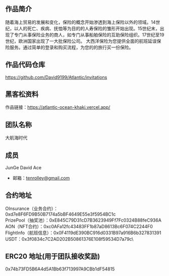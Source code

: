 ## 作品简介
随着海上贸易的发展和变化，保险的概念开始渗透到海上保险以外的领域。14世纪，以人的死亡、疾病、抚恤等为目的的人寿保险的雏形开始出现。15世纪末，出现了专门从事保险业务的商人，如专门从事船舶保险的互助保险组织。17世纪至19世纪，欧洲国家出现了一大批保险公司。
大西洋保险为您提供全面的航班延误保险服务。通过简单的登录和购买流程，为您的的旅行买一份保险。

## 作品代码仓库
https://github.com/David9199/Atlantic/invitations

## 黑客松资料
作品链接：https://atlantic-ocean-khaki.vercel.app/

## 团队名称
大航海时代
## 成员  
JunGe David Ace
- 邮箱：tenrolley@gmail.com
## 合约地址
  OInsurance（业务合约）：0xd7e8F6FD9B50B7174a5bBF4649E55e3f5954BC1c\
  PrizePool（抽奖池）：0xE845C79D31cD7B3623949Ff7Fc0324B88feC936A\
  AON（NFT合约）：0xc0AFa12fc43483FF1b87aD8613Bc6F074C2244F0\
  FlightInfo（航班信息）：0x0F4119dE390BC916d0331B97a916B6b327831391\
  USDT：0x3f0834c7C2AD202B50861376E108f59534D7a79c\
## ERC20 地址(用于团队接收奖励)
0x74b73FD5B6A4d5A1Bb63f713997A9CBb1dF54815
  
